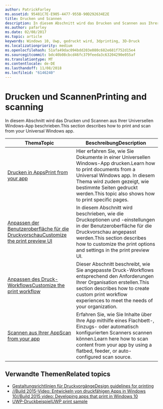 ```yaml
---
author: PatrickFarley
ms.assetid: 95481C7E-E905-4477-955B-90D292634E2E
title: Drucken und Scannen
description: In diesem Abschnitt wird das Drucken und Scannen aus Ihrer Universellen Windows-App beschrieben.
ms.author: pafarley
ms.date: 02/08/2017
ms.topic: article
keywords: Windows 10, Uwp, gedruckt wird, 3dprinting, 3D-Druck
ms.localizationpriority: medium
ms.openlocfilehash: 51afa49dac094bdd203e080c682e681f752d15e4
ms.sourcegitcommit: bdc40b08cbcd46fc379feeda3c63204290e055af
ms.translationtype: MT
ms.contentlocale: de-DE
ms.lasthandoff: 11/08/2018
ms.locfileid: "6146240"
---
```

# <a name="printing-and-scanning"></a><span data-ttu-id="fada2-104">Drucken und Scannen</span><span class="sxs-lookup"><span data-stu-id="fada2-104">Printing and scanning</span></span>


<span data-ttu-id="fada2-105">In diesem Abschnitt wird das Drucken und Scannen aus Ihrer Universellen Windows-App beschrieben.</span><span class="sxs-lookup"><span data-stu-id="fada2-105">This section describes how to print and scan from your Universal Windows app.</span></span>

| <span data-ttu-id="fada2-106">Thema</span><span class="sxs-lookup"><span data-stu-id="fada2-106">Topic</span></span> | <span data-ttu-id="fada2-107">Beschreibung</span><span class="sxs-lookup"><span data-stu-id="fada2-107">Description</span></span> | 
|-------|-------------|
| [<span data-ttu-id="fada2-108">Drucken in Apps</span><span class="sxs-lookup"><span data-stu-id="fada2-108">Print from your app</span></span>](print-from-your-app.md) | <span data-ttu-id="fada2-109">Hier erfahren Sie, wie Sie Dokumente in einer Universellen Windows-App drucken.</span><span class="sxs-lookup"><span data-stu-id="fada2-109">Learn how to print documents from a Universal Windows app.</span></span> <span data-ttu-id="fada2-110">In diesem Thema wird zudem gezeigt, wie bestimmte Seiten gedruckt werden.</span><span class="sxs-lookup"><span data-stu-id="fada2-110">This topic also shows how to print specific pages.</span></span> |
| [<span data-ttu-id="fada2-111">Anpassen der Benutzeroberfläche für die Druckvorschau</span><span class="sxs-lookup"><span data-stu-id="fada2-111">Customize the print preview UI</span></span>](customize-the-print-preview-ui.md) | <span data-ttu-id="fada2-112">In diesem Abschnitt wird beschrieben, wie die Druckoptionen und -einstellungen in der Benutzeroberfläche für die Druckvorschau angepasst werden.</span><span class="sxs-lookup"><span data-stu-id="fada2-112">This section describes how to customize the print options and settings in the print preview UI.</span></span> |
| [<span data-ttu-id="fada2-113">Anpassen des Druck-Workflows</span><span class="sxs-lookup"><span data-stu-id="fada2-113">Customize the print workflow</span></span>](print-workflow-customize.md) | <span data-ttu-id="fada2-114">Dieser Abschnitt beschreibt, wie Sie angepasste Druck-Workflows entsprechend den Anforderungen Ihrer Organisation erstellen.</span><span class="sxs-lookup"><span data-stu-id="fada2-114">This section describes how to create custom print workflow experiences to meet the needs of your organization.</span></span>  |
| [<span data-ttu-id="fada2-115">Scannen aus Ihrer App</span><span class="sxs-lookup"><span data-stu-id="fada2-115">Scan from your app</span></span>](scan-from-your-app.md) | <span data-ttu-id="fada2-116">Erfahren Sie, wie Sie Inhalte über Ihre App mithilfe eines Flachbett-, Einzugs- oder automatisch konfigurierten Scanners scannen können.</span><span class="sxs-lookup"><span data-stu-id="fada2-116">Learn here how to scan content from your app by using a flatbed, feeder, or auto-configured scan source.</span></span>|

## <a name="related-topics"></a><span data-ttu-id="fada2-117">Verwandte Themen</span><span class="sxs-lookup"><span data-stu-id="fada2-117">Related topics</span></span>

* [<span data-ttu-id="fada2-118">Gestaltungsrichtlinien für Druckvorgänge</span><span class="sxs-lookup"><span data-stu-id="fada2-118">Design guidelines for printing</span></span>](https://msdn.microsoft.com/library/windows/apps/Hh868178)
* [<span data-ttu-id="fada2-119">//Build 2015-Video: Entwickeln von druckfähigen Apps in Windows 10</span><span class="sxs-lookup"><span data-stu-id="fada2-119">//Build 2015 video: Developing apps that print in Windows 10</span></span>](https://channel9.msdn.com/Events/Build/2015/2-94)
* [<span data-ttu-id="fada2-120">UWP-Druckbeispiel</span><span class="sxs-lookup"><span data-stu-id="fada2-120">UWP print sample</span></span>](http://go.microsoft.com/fwlink/p/?LinkId=619984)
 

